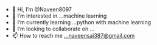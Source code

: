 - 👋 Hi, I’m @Naveen8097
- 👀 I’m interested in ...machine learning
- 🌱 I’m currently learning ...python with machine learning
- 💞️ I’m looking to collaborate on ...
- 📫 How to reach me ...naveensai387@gmail.com

<!---
Naveen8097/Naveen8097 is a ✨ special ✨ repository because its `README.md` (this file) appears on your GitHub profile.
You can click the Preview link to take a look at your changes.
--->
